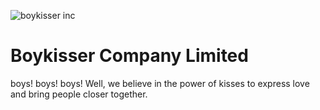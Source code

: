 
![boykisser inc](https://github.com/Boykisser-Company-Ltd/.github/assets/140537369/b110ac6f-41c9-4907-afa2-31c360b64078)

# Boykisser Company Limited
boys! boys! boys!
Well, we believe in the power of kisses to express love and bring people closer together.
